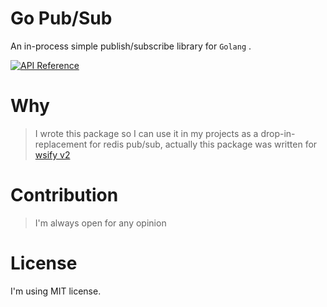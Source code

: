 # Go Pub/Sub
An in-process simple publish/subscribe library for `Golang` .  

[![API Reference](
https://camo.githubusercontent.com/915b7be44ada53c290eb157634330494ebe3e30a/68747470733a2f2f676f646f632e6f72672f6769746875622e636f6d2f676f6c616e672f6764646f3f7374617475732e737667
)](https://godoc.org/github.com/alash3al/go-pubsub)

# Why
> I wrote this package so I can use it in my projects as a drop-in-replacement for redis pub/sub, actually this package was written for [wsify v2](https://github.com/alash3al/wsify)

# Contribution
> I'm always open for any opinion

# License
I'm using MIT license.
